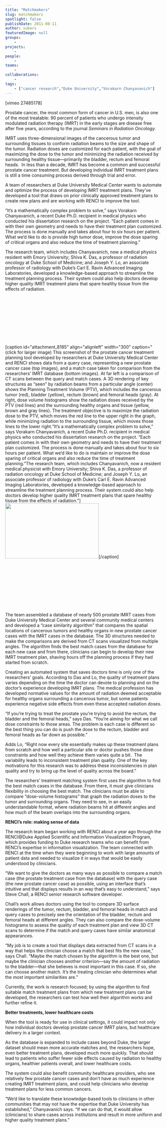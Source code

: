 ```yaml
---
title: "Matchmakers"
slug: matchmakers
spotlight: false
publishDate: 2011-08-11
author: subers
featuredImage: null
groups:
    - 
projects:
    - 
people:
    - 
teams: 
    - 
collaborations:
    - 
tags:
    - ["cancer research","Duke University","Vorakarn Chanyavanich"]
---
```

<p>[vimeo 27485178]</p>

<p>Prostate cancer, the most common form of cancer in U.S. men, is also one of the most treatable: 90 percent of patients who undergo intensity modulated radiation therapy (IMRT) in the early stages are disease free after five years, according to the journal <em>Seminars in Radiation Oncology.</em><!--more--></p>

<p>IMRT uses three-dimensional images of the cancerous tumor and surrounding tissues to conform radiation beams to the size and shape of the tumor. Radiation doses are customized for each patient, with the goal of maximizing the dose to the tumor and minimizing the radiation received by surrounding healthy tissue—primarily the bladder, rectum and femoral heads.  In less than a decade, IMRT has become a common and successful prostate cancer treatment. But developing individual IMRT treatment plans is still a time consuming process derived through trial and error.</p>

<p>A team of researchers at Duke University Medical Center wants to automate and optimize the process of developing IMRT treatment plans. They’ve developed a tool that draws on prior clinically approved treatment plans to create new plans and are working with RENCI to improve the tool.</p>

<p>“It’s a mathematically complex problem to solve,” says Vorakarn Chanyavanich, a recent Duke Ph.D. recipient in medical physics who conducted his dissertation research on the project. “Each patient comes in with their own geometry and needs to have their treatment plan customized. The process is done manually and takes about four to six hours per patient. What we’d like to do is provide high tumor dose, improve the dose sparing of critical organs and also reduce the time of treatment planning.”</p>

<p>The research team, which includes Chanyavanich, now a medical physics resident with Emory University; Shiva K. Das, a professor of radiation oncology at Duke School of Medicine; and Joseph Y. Lo, an associate professor of radiology with Duke’s Carl E. Ravin Advanced Imaging Laboratories, developed a knowledge-based approach to streamline the treatment planning process. Their system could also help doctors develop higher quality IMRT treatment plans that spare healthy tissue from the effects of radiation.</p>

<p><br class="spacer_" /></p>

<p><br class="spacer_" /></p>

<p><br class="spacer_" /></p>

<p><br class="spacer_" /></p>

<p><br class="spacer_" /></p>

[caption id="attachment_8185" align="alignleft" width="300" caption="(click for larger image) This screenshot of the prostate cancer treatment planning tool developed by researchers at Duke University Medical Center and RENCI shows data from a query case, representing a new prostate cancer case (top images), and a match case taken for comparison from the researchers’ IMRT database (bottom images).  At far left is a comparison of CT scans between the query and match cases.  A 3D rendering of key structures as “seen” by radiation beams from a particular angle (center) shows the Planning Treatment Volume (PTV), which includes the cancerous tumor (red), bladder (yellow), rectum (brown) and femoral heads (gray). At right, dose volume histograms show the radiation doses received by the PTV (red lines) and the surrounding healthy organs and tissue (yellow, brown and gray lines). The treatment objective is to maximize the radiation dose to the PTV, which moves the red line to the upper right in the graph, while minimizing radiation to the surrounding tissue, which moves those lines to the lower right.“It’s a mathematically complex problem to solve,” says Vorakarn Chanyavanich, a recent Duke Ph.D. recipient in medical physics who conducted his dissertation research on the project. “Each patient comes in with their own geometry and needs to have their treatment plan customized. The process is done manually and takes about four to six hours per patient. What we’d like to do is maintain or improve the dose sparing of critical organs and also reduce the time of treatment planning.”The research team, which includes Chanyavanich, now a resident medical physicist with Emory University; Shiva K. Das, a professor of radiation oncology at Duke School of Medicine; and Joseph Y. Lo, an associate professor of radiology with Duke’s Carl E. Ravin Advanced Imaging Laboratories, developed a knowledge-based approach to streamline the treatment planning process. Their system could also help doctors develop higher quality IMRT treatment plans that spare healthy tissue from the effects of radiation."]<a title="This screenshot of the prostate cancer treatment planning tool developed by researchers at Duke University Medical Center and RENCI shows data from a query case, representing a new prostate cancer case (top images), and a match case taken for comparison from the researchers’ IMRT database (bottom images).  At far left is a comparison of CT scans between the query and match cases.  A 3D rendering of key structures as “seen” by radiation beams from a particular angle (center) shows the Planning Treatment Volume (PTV), which includes the cancerous tumor (red), bladder (yellow), rectum (brown) and femoral heads (gray). At right, dose volume histograms show the radiation doses received by the PTV (red lines) and the surrounding healthy organs and tissue (yellow, brown and gray lines). The treatment objective is to maximize the radiation dose to the PTV, which moves the red line to the upper right in the graph, while minimizing radiation to the surrounding tissue, which moves those lines to the lower right." href="https://www.renci.org/wp-content/uploads/2011/08/prostate-research-graphic.jpg"><img class="size-medium wp-image-8185 " title="prostate-research-graphic" src="https://www.renci.org/wp-content/uploads/2011/08/prostate-research-graphic-300x177.jpg" alt="" width="300" height="177" /></a>[/caption]

<p><br class="spacer_" /></p>

<p><br class="spacer_" /></p>

<p><br class="spacer_" /></p>

<p><br class="spacer_" /></p>

<p><br class="spacer_" /></p>

<p>The team assembled a database of nearly 500 prostate IMRT cases from Duke University Medical Center and several community medical centers and developed a “case similarity algorithm” that compares the spatial locations of cancerous tumors and healthy organs in new prostate cancer cases with the IMRT cases in the database. The 3D structures needed to make the comparisons are derived from CT scans visualized from multiple angles. The algorithm finds the best match cases from the database for each new case and from there, clinicians can begin to develop their new IMRT treatment plan, shaving hours off the planning process if they had started from scratch.</p>

<p>Creating an automated system that saves doctors time is only one of the researchers’ goals. According to Das and Lo, the quality of treatment plans varies depending on the time the doctor can devote to planning and on the doctor’s experience developing IMRT plans. The medical profession has developed normative values for the amount of radiation deemed acceptable for healthy organs surrounding a cancerous tumor, but some patients experience negative side effects from even these accepted radiation doses.</p>

<p>“If you’re trying to treat the prostate you’re trying to avoid the rectum, the bladder and the femoral heads,” says Das. “You’re aiming for what we call dose constraints to those areas. The problem is each case is different so the best thing you can do is push the dose to the rectum, bladder and femoral heads as far down as possible.”</p>

<p>Adds Lo, “Right now every site essentially makes up these treatment plans from scratch and how well a particular site or doctor pushes those dose constraints and how well they achieve them varies quite a bit.  The variability leads to inconsistent treatment plan quality. One of the key motivations for this research was to address these inconsistencies in plan quality and try to bring up the level of quality across the board.”</p>

<p>The researchers’ treatment matching system first uses the algorithm to find the best match cases in the database. From there, it must give clinicians flexibility in choosing the best match. The clinicians must be able to compare “dose-volume histograms” that graph the radiation doses to the tumor and surrounding organs. They need to see, in an easily understandable format, where radiation beams hit at different angles and how much of the beam overlaps into the surrounding organs.</p>

<p><strong>RENCI’s role: making sense of data</strong></p>

<p>The research team began working with RENCI about a year ago through the RENCI@Duke Applied Scientific and Information Visualization Program, which provides funding to Duke research teams who can benefit from RENCI’s expertise in information visualization. The team connected with RENCI at the time when they were beginning to work with large amounts of patient data and needed to visualize it in ways that would be easily understood by clinicians.</p>

<p><strong> </strong>“We want to give the doctors as many ways as possible to compare a match case (the prostate treatment case from the database) with the query case (the new prostate cancer case) as possible, using an interface that’s intuitive and that displays results in an way that’s easy to understand,” says Steve Chall, a RENCI senior research software developer.</p>

<p>Chall’s work allows doctors using the tool to compare 3D surface renderings of the tumor, rectum, bladder, and femoral heads in match and query cases to precisely see the orientation of the bladder, rectum and femoral heads at different angles. They can also compare the dose-volume histograms to assess the quality of each treatment plan and view 3D CT scans to determine if the match and query cases have similar anatomical appearances.</p>

<p>“My job is to create a tool that displays data extracted from CT scans in a way that helps the clinician choose a match that best fits the new case,” says Chall. “Maybe the match chosen by the algorithm is the best one, but maybe the clinician chooses another criterion—say the amount of radiation to the bladder—that she believes is most important in this case. If so, she can choose another match. It’s the treating clinician who determines what the most important similarities are.”</p>

<p>Currently, the work is research focused; by using the algorithm to find suitable match treatment plans from which new treatment plans can be developed, the researchers can test how well their algorithm works and further refine it.</p>

<p><strong>Better treatments, lower healthcare costs</strong></p>

<p>When the tool is ready for use in clinical settings, it could impact not only how individual doctors develop prostate cancer IMRT plans, but healthcare delivery in a larger context.</p>

<p>As the database is expanded to include cases beyond Duke, the larger dataset should mean more accurate matches and, the researchers hope, even better treatment plans, developed much more quickly. That should lead to patients who suffer fewer side effects caused by radiation to healthy organs, healthier patients overall, and lower healthcare costs.</p>

<p>The system could also benefit community healthcare providers, who see relatively few prostate cancer cases and don’t have as much experience creating IMRT treatment plans, and could help clinicians who develop treatment plans for less common cancers.</p>

<p>“We’d like to translate these knowledge-based tools to clinicians in other communities that may not have the expertise that Duke University has established,” Chanyavanich says. “If we can do that, it would allow (clinicians) to share cases across institutions and result in more uniform and higher quality treatment plans.”</p>
